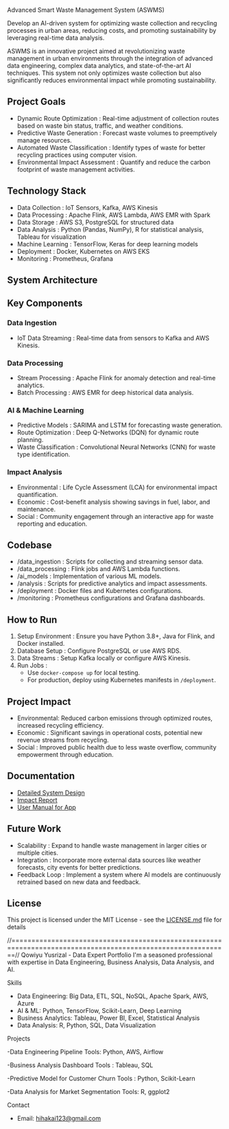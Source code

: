 Advanced Smart Waste Management System (ASWMS)

Develop an AI-driven system for optimizing waste collection and recycling processes in urban areas, reducing costs, and promoting sustainability by leveraging real-time data analysis.

ASWMS is an innovative project aimed at revolutionizing waste management in urban environments through the integration of advanced data engineering, complex data analytics, and state-of-the-art AI techniques. This system not only optimizes waste collection but also significantly reduces environmental impact while promoting sustainability.

## Project Goals

- Dynamic Route Optimization : Real-time adjustment of collection routes based on waste bin status, traffic, and weather conditions.
- Predictive Waste Generation : Forecast waste volumes to preemptively manage resources.
- Automated Waste Classification : Identify types of waste for better recycling practices using computer vision.
- Environmental Impact Assessment : Quantify and reduce the carbon footprint of waste management activities.

## Technology Stack

- Data Collection : IoT Sensors, Kafka, AWS Kinesis
- Data Processing : Apache Flink, AWS Lambda, AWS EMR with Spark
- Data Storage : AWS S3, PostgreSQL for structured data
- Data Analysis : Python (Pandas, NumPy), R for statistical analysis, Tableau for visualization
- Machine Learning : TensorFlow, Keras for deep learning models
- Deployment : Docker, Kubernetes on AWS EKS
- Monitoring : Prometheus, Grafana

## System Architecture

## Key Components
### Data Ingestion

- IoT Data Streaming : Real-time data from sensors to Kafka and AWS Kinesis.

### Data Processing

- Stream Processing : Apache Flink for anomaly detection and real-time analytics.
- Batch Processing : AWS EMR for deep historical data analysis.

### AI & Machine Learning

- Predictive Models : SARIMA and LSTM for forecasting waste generation.
- Route Optimization : Deep Q-Networks (DQN) for dynamic route planning.
- Waste Classification : Convolutional Neural Networks (CNN) for waste type identification.

### Impact Analysis

- Environmental : Life Cycle Assessment (LCA) for environmental impact quantification.
- Economic : Cost-benefit analysis showing savings in fuel, labor, and maintenance.
- Social : Community engagement through an interactive app for waste reporting and education.

## Codebase

- /data_ingestion : Scripts for collecting and streaming sensor data.
- /data_processing : Flink jobs and AWS Lambda functions.
- /ai_models : Implementation of various ML models.
- /analysis : Scripts for predictive analytics and impact assessments.
- /deployment : Docker files and Kubernetes configurations.
- /monitoring : Prometheus configurations and Grafana dashboards.

## How to Run
1. Setup Environment : Ensure you have Python 3.8+, Java for Flink, and Docker installed.
2. Database Setup : Configure PostgreSQL or use AWS RDS.
3. Data Streams : Setup Kafka locally or configure AWS Kinesis.
4. Run Jobs : 
   - Use `docker-compose up` for local testing.
   - For production, deploy using Kubernetes manifests in `/deployment`.

## Project Impact
- Environmental: Reduced carbon emissions through optimized routes, increased recycling efficiency.
- Economic : Significant savings in operational costs, potential new revenue streams from recycling.
- Social : Improved public health due to less waste overflow, community empowerment through education.

## Documentation
- [Detailed System Design](docs/system_design.pdf)
- [Impact Report](docs/impact_report.pdf)
- [User Manual for App](docs/user_manual.pdf)

## Future Work
- Scalability : Expand to handle waste management in larger cities or multiple cities.
- Integration : Incorporate more external data sources like weather forecasts, city events for better predictions.
- Feedback Loop : Implement a system where AI models are continuously retrained based on new data and feedback.


## License
This project is licensed under the MIT License - see the [LICENSE.md](LICENSE.md) file for details

//=============================================================================================================//
Qowiyu Yusrizal - Data Expert Portfolio
I'm a seasoned professional with expertise in Data Engineering, Business Analysis, Data Analysis, and AI.

 Skills
- Data Engineering: Big Data, ETL, SQL, NoSQL, Apache Spark, AWS, Azure
- AI & ML: Python, TensorFlow, Scikit-Learn, Deep Learning
- Business Analytics: Tableau, Power BI, Excel, Statistical Analysis
- Data Analysis: R, Python, SQL, Data Visualization

Projects

-Data Engineering Pipeline
Tools: Python, AWS, Airflow  

-Business Analysis Dashboard
Tools : Tableau, SQL  

-Predictive Model for Customer Churn
Tools : Python, Scikit-Learn  

-Data Analysis for Market Segmentation
Tools: R, ggplot2  

Contact
- Email: hihakai123@gmail.com
